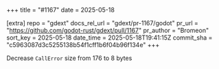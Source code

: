 +++
title = "#1167"
date = 2025-05-18

[extra]
repo = "gdext"
docs_rel_url = "gdext/pr-1167/godot"
pr_url = "https://github.com/godot-rust/gdext/pull/1167"
pr_author = "Bromeon"
sort_key = 2025-05-18
date_time = 2025-05-18T19:41:15Z
commit_sha = "c5963087d3c5255138b54f1cff1b6f04b96f134e"
+++

Decrease `CallError` size from 176 to 8 bytes
